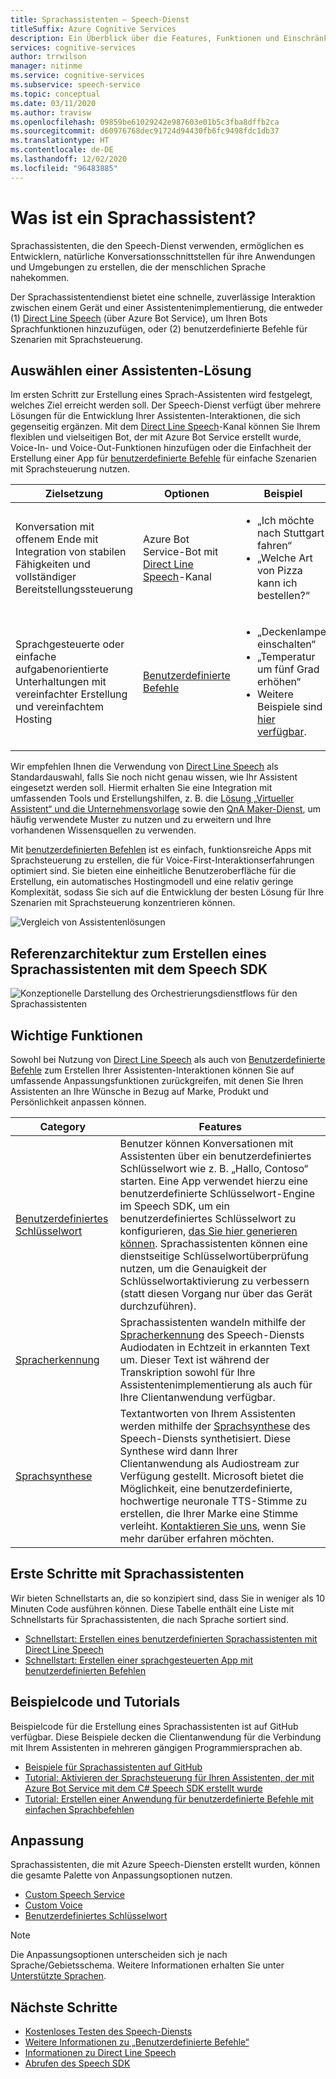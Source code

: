 ```yaml
---
title: Sprachassistenten – Speech-Dienst
titleSuffix: Azure Cognitive Services
description: Ein Überblick über die Features, Funktionen und Einschränkungen für Sprachassistenten, die das Speech Software Development Kit (SDK) verwenden.
services: cognitive-services
author: trrwilson
manager: nitinme
ms.service: cognitive-services
ms.subservice: speech-service
ms.topic: conceptual
ms.date: 03/11/2020
ms.author: travisw
ms.openlocfilehash: 09859be61029242e987603e01b5c3fba8dffb2ca
ms.sourcegitcommit: d60976768dec91724d94430fb6fc9498fdc1db37
ms.translationtype: HT
ms.contentlocale: de-DE
ms.lasthandoff: 12/02/2020
ms.locfileid: "96483885"
---
```

# <a name="what-is-a-voice-assistant"></a>Was ist ein Sprachassistent?

Sprachassistenten, die den Speech-Dienst verwenden, ermöglichen es Entwicklern, natürliche Konversationsschnittstellen für ihre Anwendungen und Umgebungen zu erstellen, die der menschlichen Sprache nahekommen.

Der Sprachassistentendienst bietet eine schnelle, zuverlässige Interaktion zwischen einem Gerät und einer Assistentenimplementierung, die entweder (1) [Direct Line Speech](direct-line-speech.md) (über Azure Bot Service), um Ihren Bots Sprachfunktionen hinzuzufügen, oder (2) benutzerdefinierte Befehle für Szenarien mit Sprachsteuerung.

## <a name="choosing-an-assistant-solution"></a>Auswählen einer Assistenten-Lösung

Im ersten Schritt zur Erstellung eines Sprach-Assistenten wird festgelegt, welches Ziel erreicht werden soll. Der Speech-Dienst verfügt über mehrere Lösungen für die Entwicklung Ihrer Assistenten-Interaktionen, die sich gegenseitig ergänzen. Mit dem [Direct Line Speech](direct-line-speech.md)-Kanal können Sie Ihrem flexiblen und vielseitigen Bot, der mit Azure Bot Service erstellt wurde, Voice-In- und Voice-Out-Funktionen hinzufügen oder die Einfachheit der Erstellung einer App für [benutzerdefinierte Befehle](custom-commands.md) für einfache Szenarien mit Sprachsteuerung nutzen.

| Zielsetzung | Optionen | Beispiel |
|-------------------|------------------|----------------|
|Konversation mit offenem Ende mit Integration von stabilen Fähigkeiten und vollständiger Bereitstellungssteuerung | Azure Bot Service-Bot mit [Direct Line Speech](direct-line-speech.md)-Kanal | <ul><li>„Ich möchte nach Stuttgart fahren“</li><li>„Welche Art von Pizza kann ich bestellen?“</li></ul>
|Sprachgesteuerte oder einfache aufgabenorientierte Unterhaltungen mit vereinfachter Erstellung und vereinfachtem Hosting | [Benutzerdefinierte Befehle](custom-commands.md) | <ul><li>„Deckenlampe einschalten“</li><li>„Temperatur um fünf Grad erhöhen“</li><li>Weitere Beispiele sind [hier verfügbar](https://speech.microsoft.com/customcommands).</li></ul>

Wir empfehlen Ihnen die Verwendung von [Direct Line Speech](direct-line-speech.md) als Standardauswahl, falls Sie noch nicht genau wissen, wie Ihr Assistent eingesetzt werden soll. Hiermit erhalten Sie eine Integration mit umfassenden Tools und Erstellungshilfen, z. B. die [Lösung „Virtueller Assistent“ und die Unternehmensvorlage](/azure/bot-service/bot-builder-enterprise-template-overview) sowie den [QnA Maker-Dienst](../qnamaker/overview/overview.md), um häufig verwendete Muster zu nutzen und zu erweitern und Ihre vorhandenen Wissensquellen zu verwenden.

Mit [benutzerdefinierten Befehlen](custom-commands.md) ist es einfach, funktionsreiche Apps mit Sprachsteuerung zu erstellen, die für Voice-First-Interaktionserfahrungen optimiert sind. Sie bieten eine einheitliche Benutzeroberfläche für die Erstellung, ein automatisches Hostingmodell und eine relativ geringe Komplexität, sodass Sie sich auf die Entwicklung der besten Lösung für Ihre Szenarien mit Sprachsteuerung konzentrieren können.

   ![Vergleich von Assistentenlösungen](media/voice-assistants/assistant-solution-comparison.png "Vergleich von Assistentenlösungen")


## <a name="reference-architecture-for-building-a-voice-assistant-using-the-speech-sdk"></a>Referenzarchitektur zum Erstellen eines Sprachassistenten mit dem Speech SDK

   ![Konzeptionelle Darstellung des Orchestrierungsdienstflows für den Sprachassistenten](media/voice-assistants/overview.png "Flow für Sprachassistenten")

## <a name="core-features"></a>Wichtige Funktionen

Sowohl bei Nutzung von [Direct Line Speech](direct-line-speech.md) als auch von [Benutzerdefinierte Befehle](custom-commands.md) zum Erstellen Ihrer Assistenten-Interaktionen können Sie auf umfassende Anpassungsfunktionen zurückgreifen, mit denen Sie Ihren Assistenten an Ihre Wünsche in Bezug auf Marke, Produkt und Persönlichkeit anpassen können.

| Category | Features |
|----------|----------|
|[Benutzerdefiniertes Schlüsselwort](./custom-keyword-basics.md) | Benutzer können Konversationen mit Assistenten über ein benutzerdefiniertes Schlüsselwort wie z. B. „Hallo, Contoso“ starten. Eine App verwendet hierzu eine benutzerdefinierte Schlüsselwort-Engine im Speech SDK, um ein benutzerdefiniertes Schlüsselwort zu konfigurieren, [das Sie hier generieren können](./custom-keyword-basics.md). Sprachassistenten können eine dienstseitige Schlüsselwortüberprüfung nutzen, um die Genauigkeit der Schlüsselwortaktivierung zu verbessern (statt diesen Vorgang nur über das Gerät durchzuführen).
|[Spracherkennung](speech-to-text.md) | Sprachassistenten wandeln mithilfe der [Spracherkennung](speech-to-text.md) des Speech-Diensts Audiodaten in Echtzeit in erkannten Text um. Dieser Text ist während der Transkription sowohl für Ihre Assistentenimplementierung als auch für Ihre Clientanwendung verfügbar.
|[Sprachsynthese](text-to-speech.md) | Textantworten von Ihrem Assistenten werden mithilfe der [Sprachsynthese](text-to-speech.md) des Speech-Diensts synthetisiert. Diese Synthese wird dann Ihrer Clientanwendung als Audiostream zur Verfügung gestellt. Microsoft bietet die Möglichkeit, eine benutzerdefinierte, hochwertige neuronale TTS-Stimme zu erstellen, die Ihrer Marke eine Stimme verleiht. [Kontaktieren Sie uns](mailto:mstts@microsoft.com), wenn Sie mehr darüber erfahren möchten.

## <a name="getting-started-with-voice-assistants"></a>Erste Schritte mit Sprachassistenten

Wir bieten Schnellstarts an, die so konzipiert sind, dass Sie in weniger als 10 Minuten Code ausführen können. Diese Tabelle enthält eine Liste mit Schnellstarts für Sprachassistenten, die nach Sprache sortiert sind.

* [Schnellstart: Erstellen eines benutzerdefinierten Sprachassistenten mit Direct Line Speech](quickstarts/voice-assistants.md)
* [Schnellstart: Erstellen einer sprachgesteuerten App mit benutzerdefinierten Befehlen](quickstart-custom-commands-application.md)

## <a name="sample-code-and-tutorials"></a>Beispielcode und Tutorials

Beispielcode für die Erstellung eines Sprachassistenten ist auf GitHub verfügbar. Diese Beispiele decken die Clientanwendung für die Verbindung mit Ihrem Assistenten in mehreren gängigen Programmiersprachen ab.

* [Beispiele für Sprachassistenten auf GitHub](https://github.com/Azure-Samples/Cognitive-Services-Voice-Assistant)
* [Tutorial: Aktivieren der Sprachsteuerung für Ihren Assistenten, der mit Azure Bot Service mit dem C# Speech SDK erstellt wurde](tutorial-voice-enable-your-bot-speech-sdk.md)
* [Tutorial: Erstellen einer Anwendung für benutzerdefinierte Befehle mit einfachen Sprachbefehlen](how-to-custom-commands-create-application-with-simple-commands.md)

## <a name="customization"></a>Anpassung

Sprachassistenten, die mit Azure Speech-Diensten erstellt wurden, können die gesamte Palette von Anpassungsoptionen nutzen.

* [Custom Speech Service](./custom-speech-overview.md)
* [Custom Voice](how-to-custom-voice.md)
* [Benutzerdefiniertes Schlüsselwort](custom-keyword-overview.md)

> [!NOTE]
> Die Anpassungsoptionen unterscheiden sich je nach Sprache/Gebietsschema. Weitere Informationen erhalten Sie unter [Unterstützte Sprachen](language-support.md).

## <a name="next-steps"></a>Nächste Schritte

* [Kostenloses Testen des Speech-Diensts](overview.md#try-the-speech-service-for-free)
* [Weitere Informationen zu „Benutzerdefinierte Befehle“](custom-commands.md)
* [Informationen zu Direct Line Speech](direct-line-speech.md)
* [Abrufen des Speech SDK](speech-sdk.md)
